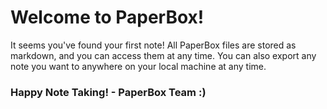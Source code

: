 # Welcome to PaperBox!
It seems you've found your first note! All PaperBox files are stored as markdown, and you can access them at any time. You can also export any note you want to anywhere on your local machine at any time.

### Happy Note Taking!  - PaperBox Team :)
